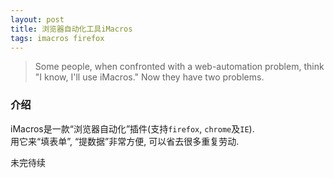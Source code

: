 ```yaml
---
layout: post
title: 浏览器自动化工具iMacros
tags: imacros firefox
---
```


> Some people, when confronted with a web-automation problem,
> think "I know, I'll use iMacros." Now they have two problems.

### 介绍

iMacros是一款“浏览器自动化”插件(支持`firefox`, `chrome`及`IE`).  
用它来“填表单”, “提数据”非常方便, 可以省去很多重复劳动.  

未完待续

